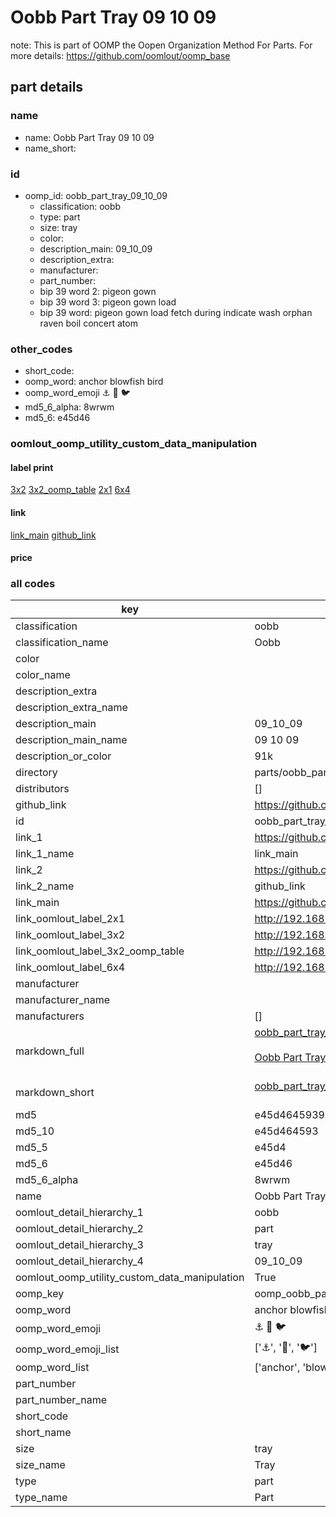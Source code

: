 # Oobb Part Tray 09 10 09  

note: This is part of OOMP the Oopen Organization Method For Parts. For more details: https://github.com/oomlout/oomp_base

##  part details





### name
* name: Oobb Part Tray 09 10 09
* name_short: 
### id
* oomp_id: oobb_part_tray_09_10_09
  * classification: oobb
  * type: part
  * size: tray
  * color: 
  * description_main: 09_10_09
  * description_extra: 
  * manufacturer: 
  * part_number: 
  * bip 39 word 2: pigeon gown
  * bip 39 word 3: pigeon gown load
  * bip 39 word: pigeon gown load fetch during indicate wash orphan raven boil concert atom

### other_codes
* short_code: 
* oomp_word: anchor blowfish bird
* oomp_word_emoji :anchor: :blowfish: :bird:
* md5_6_alpha: 8wrwm
* md5_6: e45d46






### oomlout_oomp_utility_custom_data_manipulation
#### label print
[3x2](http://192.168.1.245:1112/?label=oomp%208wrwm)
[3x2_oomp_table](http://192.168.1.107:1112/?label=oomp%208wrwm)
[2x1](http://192.168.1.242:1112/?label=oomp%208wrwm)
[6x4](http://192.168.1.55:1112/?label=oomp%208wrwm)    

#### link

[link_main](https://github.com/oomlout/oomlout_oomp_current_version_messy/tree/main/parts/oobb_part_tray_09_10_09) [github_link](https://github.com/oomlout/oomlout_oomp_part_src/tree/main/parts/oobb_part_tray_09_10_09)                             

#### price







### all codes 
| key | value |  
| --- | --- |  
| classification | oobb |  
| classification_name | Oobb |  
| color |  |  
| color_name |  |  
| description_extra |  |  
| description_extra_name |  |  
| description_main | 09_10_09 |  
| description_main_name | 09 10 09 |  
| description_or_color | 91k |  
| directory | parts/oobb_part_tray_09_10_09 |  
| distributors | [] |  
| github_link | https://github.com/oomlout/oomlout_oomp_part_src/tree/main/parts/oobb_part_tray_09_10_09 |  
| id | oobb_part_tray_09_10_09 |  
| link_1 | https://github.com/oomlout/oomlout_oomp_current_version_messy/tree/main/parts/oobb_part_tray_09_10_09 |  
| link_1_name | link_main |  
| link_2 | https://github.com/oomlout/oomlout_oomp_part_src/tree/main/parts/oobb_part_tray_09_10_09 |  
| link_2_name | github_link |  
| link_main | https://github.com/oomlout/oomlout_oomp_current_version_messy/tree/main/parts/oobb_part_tray_09_10_09 |  
| link_oomlout_label_2x1 | http://192.168.1.242:1112/?label=oomp%208wrwm |  
| link_oomlout_label_3x2 | http://192.168.1.245:1112/?label=oomp%208wrwm |  
| link_oomlout_label_3x2_oomp_table | http://192.168.1.107:1112/?label=oomp%208wrwm |  
| link_oomlout_label_6x4 | http://192.168.1.55:1112/?label=oomp%208wrwm |  
| manufacturer |  |  
| manufacturer_name |  |  
| manufacturers | [] |  
| markdown_full | [oobb_part_tray_09_10_09](https://github.com/oomlout/oomlout_oomp_current_version_messy/tree/main/parts/oobb_part_tray_09_10_09)<br>[](https://github.com/oomlout/oomlout_oomp_current_version_messy/tree/main/parts/oobb_part_tray_09_10_09)<br>[Oobb Part Tray 09 10 09](https://github.com/oomlout/oomlout_oomp_current_version_messy/tree/main/parts/oobb_part_tray_09_10_09)<br><br> |  
| markdown_short | [oobb_part_tray_09_10_09](https://github.com/oomlout/oomlout_oomp_current_version_messy/tree/main/parts/oobb_part_tray_09_10_09)<br><br> |  
| md5 | e45d4645939cdeedcba2155505d94d25 |  
| md5_10 | e45d464593 |  
| md5_5 | e45d4 |  
| md5_6 | e45d46 |  
| md5_6_alpha | 8wrwm |  
| name | Oobb Part Tray 09 10 09 |  
| oomlout_detail_hierarchy_1 | oobb |  
| oomlout_detail_hierarchy_2 | part |  
| oomlout_detail_hierarchy_3 | tray |  
| oomlout_detail_hierarchy_4 | 09_10_09 |  
| oomlout_oomp_utility_custom_data_manipulation | True |  
| oomp_key | oomp_oobb_part_tray_09_10_09 |  
| oomp_word | anchor blowfish bird |  
| oomp_word_emoji | :anchor: :blowfish: :bird: |  
| oomp_word_emoji_list | [':anchor:', ':blowfish:', ':bird:'] |  
| oomp_word_list | ['anchor', 'blowfish', 'bird'] |  
| part_number |  |  
| part_number_name |  |  
| short_code |  |  
| short_name |  |  
| size | tray |  
| size_name | Tray |  
| type | part |  
| type_name | Part |  
